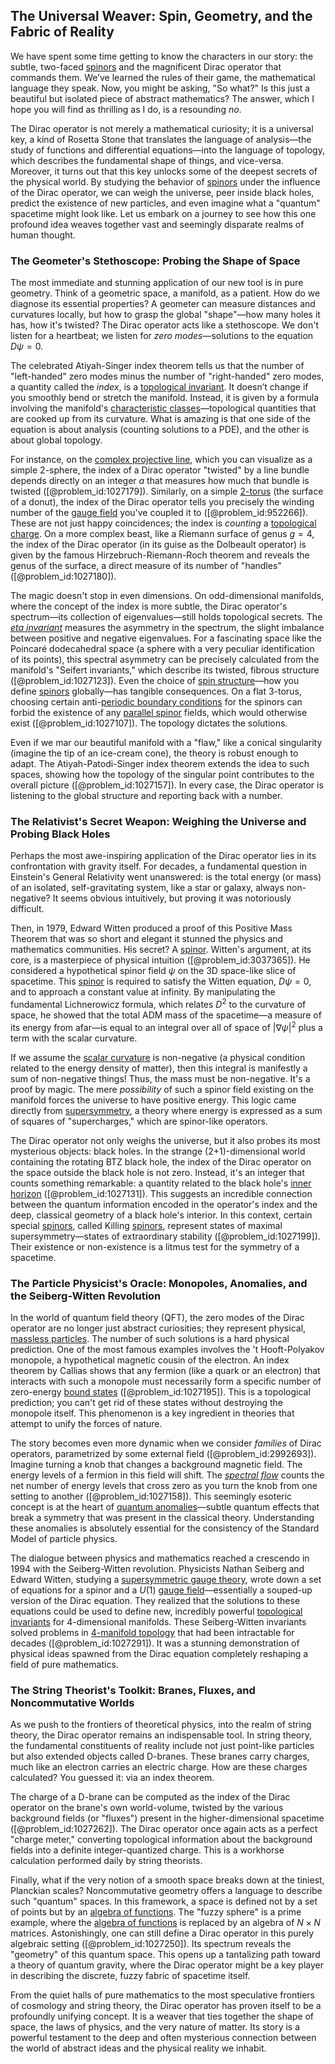 ## The Universal Weaver: Spin, Geometry, and the Fabric of Reality

We have spent some time getting to know the characters in our story: the subtle, two-faced [spinors](@article_id:157560) and the magnificent Dirac operator that commands them. We’ve learned the rules of their game, the mathematical language they speak. Now, you might be asking, "So what?" Is this just a beautiful but isolated piece of abstract mathematics? The answer, which I hope you will find as thrilling as I do, is a resounding *no*.

The Dirac operator is not merely a mathematical curiosity; it is a universal key, a kind of Rosetta Stone that translates the language of analysis—the study of functions and differential equations—into the language of topology, which describes the fundamental shape of things, and vice-versa. Moreover, it turns out that this key unlocks some of the deepest secrets of the physical world. By studying the behavior of [spinors](@article_id:157560) under the influence of the Dirac operator, we can weigh the universe, peer inside black holes, predict the existence of new particles, and even imagine what a "quantum" spacetime might look like. Let us embark on a journey to see how this one profound idea weaves together vast and seemingly disparate realms of human thought.

### The Geometer's Stethoscope: Probing the Shape of Space

The most immediate and stunning application of our new tool is in pure geometry. Think of a geometric space, a manifold, as a patient. How do we diagnose its essential properties? A geometer can measure distances and curvatures locally, but how to grasp the global "shape"—how many holes it has, how it's twisted? The Dirac operator acts like a stethoscope. We don't listen for a heartbeat; we listen for *zero modes*—solutions to the equation $D\psi = 0$.

The celebrated Atiyah-Singer index theorem tells us that the number of "left-handed" zero modes minus the number of "right-handed" zero modes, a quantity called the *index*, is a [topological invariant](@article_id:141534). It doesn’t change if you smoothly bend or stretch the manifold. Instead, it is given by a formula involving the manifold's [characteristic classes](@article_id:160102)—topological quantities that are cooked up from its curvature. What is amazing is that one side of the equation is about analysis (counting solutions to a PDE), and the other is about global topology.

For instance, on the [complex projective line](@article_id:276454), which you can visualize as a simple 2-sphere, the index of a Dirac operator "twisted" by a line bundle depends directly on an integer $a$ that measures how much that bundle is twisted ([@problem_id:1027179]). Similarly, on a simple [2-torus](@article_id:265497) (the surface of a donut), the index of the Dirac operator tells you precisely the winding number of the [gauge field](@article_id:192560) you've coupled it to ([@problem_id:952266]). These are not just happy coincidences; the index is *counting* a [topological charge](@article_id:141828). On a more complex beast, like a Riemann surface of genus $g=4$, the index of the Dirac operator (in its guise as the Dolbeault operator) is given by the famous Hirzebruch-Riemann-Roch theorem and reveals the genus of the surface, a direct measure of its number of "handles" ([@problem_id:1027180]).

The magic doesn't stop in even dimensions. On odd-dimensional manifolds, where the concept of the index is more subtle, the Dirac operator's spectrum—its collection of eigenvalues—still holds topological secrets. The *[eta invariant](@article_id:191822)* measures the asymmetry in the spectrum, the slight imbalance between positive and negative eigenvalues. For a fascinating space like the Poincaré dodecahedral space (a sphere with a very peculiar identification of its points), this spectral asymmetry can be precisely calculated from the manifold's "Seifert invariants," which describe its twisted, fibrous structure ([@problem_id:1027123]). Even the choice of [spin structure](@article_id:157274)—how you define [spinors](@article_id:157560) globally—has tangible consequences. On a flat 3-torus, choosing certain anti-[periodic boundary conditions](@article_id:147315) for the spinors can forbid the existence of any [parallel spinor](@article_id:193587) fields, which would otherwise exist ([@problem_id:1027107]). The topology dictates the solutions.

Even if we mar our beautiful manifold with a "flaw," like a conical singularity (imagine the tip of an ice-cream cone), the theory is robust enough to adapt. The Atiyah-Patodi-Singer index theorem extends the idea to such spaces, showing how the topology of the singular point contributes to the overall picture ([@problem_id:1027157]). In every case, the Dirac operator is listening to the global structure and reporting back with a number.

### The Relativist's Secret Weapon: Weighing the Universe and Probing Black Holes

Perhaps the most awe-inspiring application of the Dirac operator lies in its confrontation with gravity itself. For decades, a fundamental question in Einstein's General Relativity went unanswered: is the total energy (or mass) of an isolated, self-gravitating system, like a star or galaxy, always non-negative? It seems obvious intuitively, but proving it was notoriously difficult.

Then, in 1979, Edward Witten produced a proof of this Positive Mass Theorem that was so short and elegant it stunned the physics and mathematics communities. His secret? A [spinor](@article_id:153967). Witten's argument, at its core, is a masterpiece of physical intuition ([@problem_id:3037365]). He considered a hypothetical spinor field $\psi$ on the 3D space-like slice of spacetime. This [spinor](@article_id:153967) is required to satisfy the Witten equation, $D\psi = 0$, and to approach a constant value at infinity. By manipulating the fundamental Lichnerowicz formula, which relates $D^2$ to the curvature of space, he showed that the total ADM mass of the spacetime—a measure of its energy from afar—is equal to an integral over all of space of $|\nabla \psi|^2$ plus a term with the scalar curvature.

If we assume the [scalar curvature](@article_id:157053) is non-negative (a physical condition related to the energy density of matter), then this integral is manifestly a sum of non-negative things! Thus, the mass must be non-negative. It's a proof by magic. The mere *possibility* of such a spinor field existing on the manifold forces the universe to have positive energy. This logic came directly from [supersymmetry](@article_id:155283), a theory where energy is expressed as a sum of squares of "supercharges," which are spinor-like operators.

The Dirac operator not only weighs the universe, but it also probes its most mysterious objects: black holes. In the strange (2+1)-dimensional world containing the rotating BTZ black hole, the index of the Dirac operator on the space outside the black hole is not zero. Instead, it's an integer that counts something remarkable: a quantity related to the black hole's [inner horizon](@article_id:273103) ([@problem_id:1027131]). This suggests an incredible connection between the quantum information encoded in the operator's index and the deep, classical geometry of a black hole's interior. In this context, certain special [spinors](@article_id:157560), called Killing [spinors](@article_id:157560), represent states of maximal supersymmetry—states of extraordinary stability ([@problem_id:1027199]). Their existence or non-existence is a litmus test for the symmetry of a spacetime.

### The Particle Physicist's Oracle: Monopoles, Anomalies, and the Seiberg-Witten Revolution

In the world of quantum field theory (QFT), the zero modes of the Dirac operator are no longer just abstract curiosities; they represent physical, [massless particles](@article_id:262930). The number of such solutions is a hard physical prediction. One of the most famous examples involves the 't Hooft-Polyakov monopole, a hypothetical magnetic cousin of the electron. An index theorem by Callias shows that any fermion (like a quark or an electron) that interacts with such a monopole must necessarily form a specific number of zero-energy [bound states](@article_id:136008) ([@problem_id:1027195]). This is a topological prediction; you can't get rid of these states without destroying the monopole itself. This phenomenon is a key ingredient in theories that attempt to unify the forces of nature.

The story becomes even more dynamic when we consider *families* of Dirac operators, parametrized by some external field ([@problem_id:2992693]). Imagine turning a knob that changes a background magnetic field. The energy levels of a fermion in this field will shift. The *[spectral flow](@article_id:146337)* counts the net number of energy levels that cross zero as you turn the knob from one setting to another ([@problem_id:1027158]). This seemingly esoteric concept is at the heart of [quantum anomalies](@article_id:187045)—subtle quantum effects that break a symmetry that was present in the classical theory. Understanding these anomalies is absolutely essential for the consistency of the Standard Model of particle physics.

The dialogue between physics and mathematics reached a crescendo in 1994 with the Seiberg-Witten revolution. Physicists Nathan Seiberg and Edward Witten, studying a [supersymmetric gauge theory](@article_id:203941), wrote down a set of equations for a spinor and a $U(1)$ [gauge field](@article_id:192560)—essentially a souped-up version of the Dirac equation. They realized that the solutions to these equations could be used to define new, incredibly powerful [topological invariants](@article_id:138032) for 4-dimensional manifolds. These Seiberg-Witten invariants solved problems in [4-manifold topology](@article_id:187383) that had been intractable for decades ([@problem_id:1027291]). It was a stunning demonstration of physical ideas spawned from the Dirac equation completely reshaping a field of pure mathematics.

### The String Theorist's Toolkit: Branes, Fluxes, and Noncommutative Worlds

As we push to the frontiers of theoretical physics, into the realm of string theory, the Dirac operator remains an indispensable tool. In string theory, the fundamental constituents of reality include not just point-like particles but also extended objects called D-branes. These branes carry charges, much like an electron carries an electric charge. How are these charges calculated? You guessed it: via an index theorem.

The charge of a D-brane can be computed as the index of the Dirac operator on the brane's own world-volume, twisted by the various background fields (or "fluxes") present in the higher-dimensional spacetime ([@problem_id:1027262]). The Dirac operator once again acts as a perfect "charge meter," converting topological information about the background fields into a definite integer-quantized charge. This is a workhorse calculation performed daily by string theorists.

Finally, what if the very notion of a smooth space breaks down at the tiniest, Planckian scales? Noncommutative geometry offers a language to describe such "quantum" spaces. In this framework, a space is defined not by a set of points but by an [algebra of functions](@article_id:144108). The "fuzzy sphere" is a prime example, where the [algebra of functions](@article_id:144108) is replaced by an algebra of $N \times N$ matrices. Astonishingly, one can still define a Dirac operator in this purely algebraic setting ([@problem_id:1027250]). Its spectrum reveals the "geometry" of this quantum space. This opens up a tantalizing path toward a theory of quantum gravity, where the Dirac operator might be a key player in describing the discrete, fuzzy fabric of spacetime itself.

From the quiet halls of pure mathematics to the most speculative frontiers of cosmology and string theory, the Dirac operator has proven itself to be a profoundly unifying concept. It is a weaver that ties together the shape of space, the laws of physics, and the very nature of matter. Its story is a powerful testament to the deep and often mysterious connection between the world of abstract ideas and the physical reality we inhabit.
